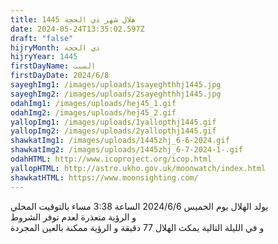 ```yaml
---
title: هلال شهر ذي الحجة 1445
date: 2024-05-24T13:35:02.597Z
draft: "false"
hijryMonth: ذي الحجة
hijryYear: 1445
firstDayName: السبت
firstDayDate: 2024/6/8
sayeghImg1: /images/uploads/1sayeghthhj1445.jpg
sayeghImg2: /images/uploads/2sayeghthhj1445.jpg
odahImg1: /images/uploads/hej45_1.gif
odahImg2: /images/uploads/hej45_2.gif
yallopImg1: /images/uploads/1yallopthj1445.gif
yallopImg2: /images/uploads/2yallopthj1445.gif
shawkatImg1: /images/uploads/1445zhj_6-6-2024.gif
shawkatImg2: /images/uploads/1445zhj_6-7-2024-1-.gif
odahHTML: http://www.icoproject.org/icop.html
yallopHTML: http://astro.ukho.gov.uk/moonwatch/index.html
shawkatHTML: https://www.moonsighting.com/
---
```

يولد الهلال يوم الخميس 2024/6/6 الساعة 3:38 مساء بالتوقيت المحلي\
و﻿ الرؤية متعذرة لعدم توفر الشروط\
و﻿ في الليلة التالية يمكث الهلال 77 دقيقة
و﻿ الرؤية ممكنة بالعين المجردة